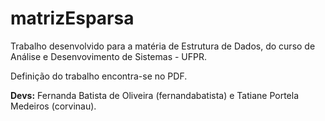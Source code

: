 # matrizEsparsa

Trabalho desenvolvido para a matéria de Estrutura de Dados, do curso de Análise e Desenvovimento de Sistemas - UFPR.

Definição do trabalho encontra-se no PDF.

**Devs:** Fernanda Batista de Oliveira (fernandabatista) e Tatiane Portela Medeiros (corvinau).
